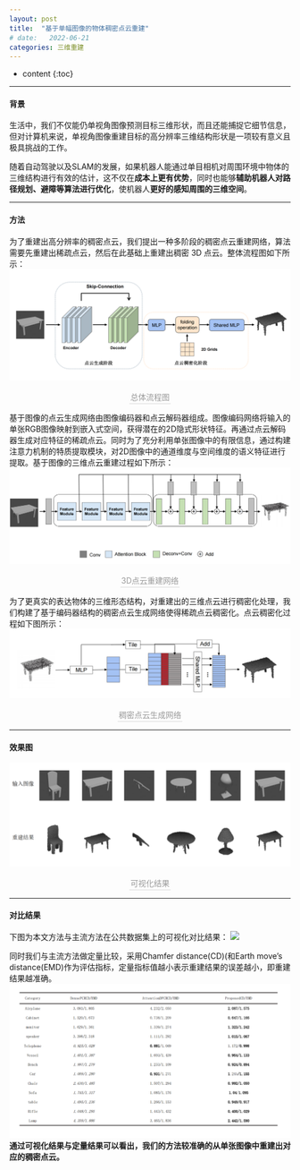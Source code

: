 ```yaml
---
layout: post
title:  "基于单幅图像的物体稠密点云重建"
# date:   2022-06-21
categories: 三维重建
---
```

* content
{:toc}

---

#### 背景
生活中，我们不仅能仍单视角图像预测目标三维形状，而且还能捕捉它细节信息，但对计算机来说，单视角图像重建目标的高分辨率三维结构形状是一项较有意义且极具挑战的工作。

随着自动驾驶以及SLAM的发展，如果机器人能通过单目相机对周围环境中物体的三维结构进行有效的估计，这不仅在**成本上更有优势**，同时也能够**辅助机器人对路径规划、避障等算法进行优化**，使机器人**更好的感知周围的三维空间**。


---
#### 方法

为了重建出高分辨率的稠密点云，我们提出一种多阶段的稠密点云重建网络，算法需要先重建出稀疏点云，然后在此基础上重建出稠密 3D 点云。整体流程图如下所示：
![](/img/项目示意图/稠密点云重建流程图.png)
<center>    <div style="color:orange; border-bottom: 1px solid #d9d9d9;
    display: inline-block;
    color: #999;
    padding: 2px;">总体流程图</div></center>



基于图像的点云生成网络由图像编码器和点云解码器组成。图像编码网络将输入的单张RGB图像映射到嵌入式空间，获得潜在的2D隐式形状特征。再通过点云解码器生成对应特征的稀疏点云。同时为了充分利用单张图像中的有限信息，通过构建注意力机制的特质提取模块，对2D图像中的通道维度与空间维度的语义特征进行提取。基于图像的三维点云重建过程如下所示：
![](/img/项目示意图/RGB24096.png)
<center>    <div style="color:orange; border-bottom: 1px solid #d9d9d9;
    display: inline-block;
    color: #999;
    padding: 2px;">3D点云重建网络</div></center>


为了更真实的表达物体的三维形态结构，对重建出的三维点云进行稠密化处理，我们构建了基于编码器结构的稠密点云生成网络使得稀疏点云稠密化。点云稠密化过程如下图所示：
![](/img/项目示意图/4096216384.png)
<center>    <div style="color:orange; border-bottom: 1px solid #d9d9d9;
    display: inline-block;
    color: #999;
    padding: 2px;">稠密点云生成网络</div></center>

---
#### 效果图
![](/img/项目示意图/单目点云可视化图.png)
<center>    <div style="color:orange; border-bottom: 1px solid #d9d9d9;
    display: inline-block;
    color: #999;
    padding: 2px;">可视化结果</div></center>

----
#### 对比结果
下图为本文方法与主流方法在公共数据集上的可视化对比结果：
![](/img/项目示意图/单目点云对比.png)

同时我们与主流方法做定量比较，采用Chamfer distance(CD)(和Earth move’s distance(EMD)作为评估指标，定量指标值越小表示重建结果的误差越小，即重建结果越准确。
![](/img/项目示意图/单目点云定量对比.png)
**通过可视化结果与定量结果可以看出，我们的方法较准确的从单张图像中重建出对应的稠密点云。**